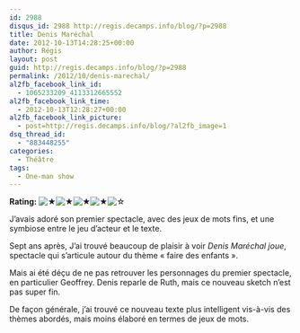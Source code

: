 ```yaml
---
id: 2988
disqus_id: 2988 http://regis.decamps.info/blog/?p=2988
title: Denis Maréchal
date: 2012-10-13T14:28:25+00:00
author: Régis
layout: post
guid: http://regis.decamps.info/blog/?p=2988
permalink: /2012/10/denis-marechal/
al2fb_facebook_link_id:
  - 1065233209_4113312665552
al2fb_facebook_link_time:
  - 2012-10-13T12:28:27+00:00
al2fb_facebook_link_picture:
  - post=http://regis.decamps.info/blog/?al2fb_image=1
dsq_thread_id:
  - "883448255"
categories:
  - Théâtre
tags:
  - One-man show
---
```

**Rating:** ![&#9733;](/blog/wp-content/plugins/xavins-review-ratings/default/star.png "4/5")![&#9733;](/blog/wp-content/plugins/xavins-review-ratings/default/star.png "4/5")![&#9733;](/blog/wp-content/plugins/xavins-review-ratings/default/star.png "4/5")![&#9733;](/blog/wp-content/plugins/xavins-review-ratings/default/star.png "4/5")![&#9734;](/blog/wp-content/plugins/xavins-review-ratings/default/blank_star.png "4/5") 


  
J’avais adoré son premier spectacle, avec des jeux de mots fins, et une symbiose entre le jeu d’acteur et le texte. 

Sept ans après, J’ai trouvé beaucoup de plaisir à voir _Denis Maréchal joue_, spectacle qui s’articule autour du thème « faire des enfants ».
  
<!--more-->


  


Mais ai été déçu de ne pas retrouver les personnages du premier spectacle, en particulier Geoffrey. Denis reparle de Ruth, mais ce nouveau sketch n’est pas super fin. 

De façon générale, j’ai trouvé ce nouveau texte plus intelligent vis-à-vis des thèmes abordés, mais moins élaboré en termes de jeux de mots.
